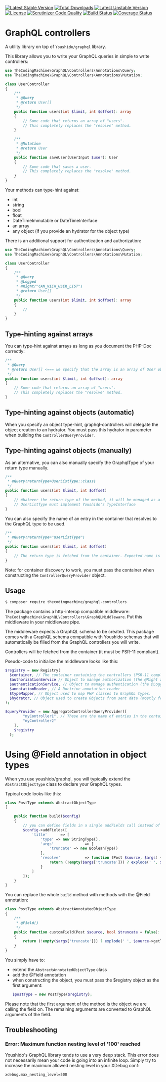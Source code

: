 [![Latest Stable Version](https://poser.pugx.org/thecodingmachine/graphql-controllers/v/stable)](https://packagist.org/packages/thecodingmachine/graphql-controllers)
[![Total Downloads](https://poser.pugx.org/thecodingmachine/graphql-controllers/downloads)](https://packagist.org/packages/thecodingmachine/graphql-controllers)
[![Latest Unstable Version](https://poser.pugx.org/thecodingmachine/graphql-controllers/v/unstable)](https://packagist.org/packages/thecodingmachine/graphql-controllers)
[![License](https://poser.pugx.org/thecodingmachine/graphql-controllers/license)](https://packagist.org/packages/thecodingmachine/graphql-controllers)
[![Scrutinizer Code Quality](https://scrutinizer-ci.com/g/thecodingmachine/graphql-controllers/badges/quality-score.png?b=master)](https://scrutinizer-ci.com/g/thecodingmachine/graphql-controllers/?branch=master)
[![Build Status](https://travis-ci.org/thecodingmachine/graphql-controllers.svg?branch=master)](https://travis-ci.org/thecodingmachine/graphql-controllers)
[![Coverage Status](https://coveralls.io/repos/thecodingmachine/graphql-controllers/badge.svg?branch=master&service=github)](https://coveralls.io/github/thecodingmachine/graphql-controllers?branch=master)


GraphQL controllers
===================

A utility library on top of `Youshido/graphql` library.

This library allows you to write your GraphQL queries in simple to write controllers:

```php
use TheCodingMachine\GraphQL\Controllers\Annotations\Query;
use TheCodingMachine\GraphQL\Controllers\Annotations\Mutation;

class UserController
{
    /**
     * @Query
     * @return User[]
     */
    public function users(int $limit, int $offset): array
    {
        // Some code that returns an array of "users".
        // This completely replaces the "resolve" method.
    }

    /**
     * @Mutation
     * @return User
     */
    public function saveUser(UserInput $user): User
    {
        // Some code that saves a user.
        // This completely replaces the "resolve" method.
    }
}
```

Your methods can type-hint against:

- int
- string
- bool
- float
- DateTimeImmutable or DateTimeInterface
- an array
- any object (if you provide an hydrator for the object type)

There is an additional support for authentication and authorization:

```php
use TheCodingMachine\GraphQL\Controllers\Annotations\Query;
use TheCodingMachine\GraphQL\Controllers\Annotations\Mutation;

class UserController
{
    /**
     * @Query
     * @Logged
     * @Right("CAN_VIEW_USER_LIST")
     * @return User[]
     */
    public function users(int $limit, int $offset): array
    {
        //
    }
}
```

Type-hinting against arrays
---------------------------

You can type-hint against arrays as long as you document the PHP-Doc correctly:

```php
/**
 * @Query
 * @return User[] <=== we specify that the array is an array of User objects.
 */
public function users(int $limit, int $offset): array
{
    // Some code that returns an array of "users".
    // This completely replaces the "resolve" method.
}
```

Type-hinting against objects (automatic)
----------------------------------------

When you specify an object type-hint, graphql-controllers will delegate the object creation to an hydrator.
You must pass this hydrator in parameter when building the `ControllerQueryProvider`.

Type-hinting against objects (manually)
---------------------------------------

As an alternative, you can also manually specify the GraphqlType of your return type manually.

```php
/**
 * @Query(returnType=UserListType::class)
 */
public function users(int $limit, int $offset)
{
    // Whatever the return type of the method, it will be managed as a GraphQL UserListType
    // UserListType must implement Youshido's TypeInterface
}
```

You can also specify the name of an entry in the container that resolves to the GraphQL type to be used.

```php
/**
 * @Query(returnType="userListType")
 */
public function users(int $limit, int $offset)
{
    // The return type is fetched from the container. Expected name is "userListType"
}
```

Note: for container discovery to work, you must pass the container when constructing the `ControllerQueryProvider` object.

Usage
-----

```bash
$ composer require thecodingmachine/graphql-controllers
```

The package contains a http-interop compatible middleware: `TheCodingMachine\GraphQL\Controllers\GraphQLMiddleware`.
Put this middleware in your middleware pipe.

The middleware expects a GraphQL schema to be created. This package comes with a GraphQL schema compatible with Youshido
schemas that will automatically be filled from the GraphQL controllers you will write.

Controllers will be fetched from the container (it must be PSR-11 compliant).

Pseudo-code to initialize the middleware looks like this:

```php
$registry = new Registry(
  $container, // The container containing the controllers (PSR-11 compliant),
  $authorizationService // Object to manage authorization (the @Right annotation)  
  $authenticationService, // Object to manage authentication (the @Logged annotation)
  $annotationReader, // A Doctrine annotation reader
  $typeMapper, // Object used to map PHP classes to GraphQL types.
  $hydrator, // Object used to create Objects from sent data (mostly for mutation)
);

$queryProvider = new AggregateControllerQueryProvider([
        "myController1", // These are the name of entries in the container to fetch the GraphQL controllers
        "myController2"
    ],
    $registry
  );
```

Using @Field annotation in object types
=======================================

When you use youshido/graphql, you will typically extend the `AbstractObjectType` class to declare your GraphQL types.

Typical code looks like this:

```php
class PostType extends AbstractObjectType
{

    public function build($config)
    {
        // you can define fields in a single addFields call instead of chaining multiple addField()
        $config->addFields([
            'title'      => [
                'type' => new StringType(),
                'args'              => [
                    'truncate' => new BooleanType()
                ],
                'resolve'           => function (Post $source, $args) {
                    return (!empty($args['truncate'])) ? explode(' ', $source->getTitle())[0] . '...' : $source->getTitle();
                }
            ]
        ]);
    }
}
```

You can replace the whole `build` method with methods with the @Field annotation:

```php
class PostType extends AbstractAnnotatedObjectType
{
    /**
     * @Field()
     */
    public function customField(Post $source, bool $truncate = false): string
    {
        return (!empty($args['truncate'])) ? explode(' ', $source->getTitle())[0] . '...' : $source->getTitle();
    }
}
```

You simply have to:

- extend the `AbstractAnnotatedObjectType` class
- add the @Field annotation
- when constructing the object, you must pass the $registry object as the first argument:
  ```php
  $postType = new PostType($registry);
  ```

Please note that the first argument of the method is the object we are calling the field on. The remaining arguments are converted to GraphQL arguments of the field.

Troubleshooting
---------------

### Error: Maximum function nesting level of '100' reached

Youshido's GraphQL library tends to use a very deep stack. This error does not necessarily mean your code is going into an infinite loop.
Simply try to increase the maximum allowed nesting level in your XDebug conf:

```
xdebug.max_nesting_level=500
```
